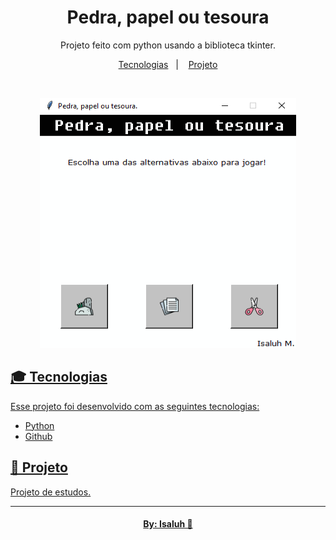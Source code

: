<h1 align="center"> Pedra, papel ou tesoura </h1>

<p align="center">
Projeto feito com python usando a biblioteca tkinter.
</p>

<p align="center">
  <a href="#-tecnologias">Tecnologias</a>&nbsp;&nbsp;&nbsp;|&nbsp;&nbsp;&nbsp;
  <a href="#-projeto">Projeto
</p>

<br>

<p align="center">
  <img alt="Painel da Calculadora" src="./img_project/projeto.png" width="410px" height="400px">
</p>

## 🎓 Tecnologias

Esse projeto foi desenvolvido com as seguintes tecnologias:

- Python
- Github

## 📔 Projeto

Projeto de estudos.


---

<h4 align="center">By: Isaluh 🤍</h4>

